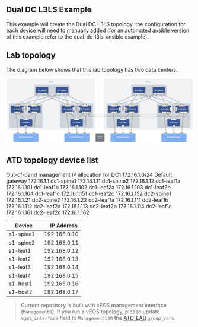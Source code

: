 ## Dual DC L3LS Example

This example will create the Dual DC L3LS topology, the configuration for each device will need to manually added (for an automated ansible version of this example refer to the dual-dc-l3ls-ansible example).

## Lab topology

The diagram below shows that this lab topology has two data centers. 

<p align="center">
  <img src="/docs/imgs/dual-dc-l3ls.png" alt="Lab Topology" width="800"/>
</p>

## ATD topology device list

Out-of-band management IP allocation for DC1	172.16.1.0/24
Default gateway	172.16.1.1
dc1-spine1	172.16.1.11
dc1-spine2	172.16.1.12
dc1-leaf1a	172.16.1.101
dc1-leaf1b	172.16.1.102
dc1-leaf2a	172.16.1.103
dc1-leaf2b	172.16.1.104
dc1-leaf1c	172.16.1.151
dc1-leaf2c	172.16.1.152
dc2-spine1	172.16.1.21
dc2-spine2	172.16.1.22
dc2-leaf1a	172.16.1.111
dc2-leaf1b	172.16.1.112
dc2-leaf2a	172.16.1.113
dc2-leaf2b	172.16.1.114
dc2-leaf1c	172.16.1.161
dc2-leaf2c	172.16.1.162


| Device | IP Address |
| ------ | ------------ |
| s1-spine1 |192.168.0.10 |
| s1-spine2 |192.168.0.11 |
| s1-leaf1  |192.168.0.12 |
| s1-leaf2  |192.168.0.13 |
| s1-leaf3  |192.168.0.14 |
| s1-leaf4  |192.168.0.15 |
| s1-host1  |192.168.0.16 |
| s1-host2  |192.168.0.17 |

> Current repository is built with cEOS management interface (`Management0`). If you run a vEOS topology, please update `mgmt_interface` field to `Management1` in the [ATD_LAB](./atd-inventory/group_vars/ATD_LAB.yml) `group_vars`.


